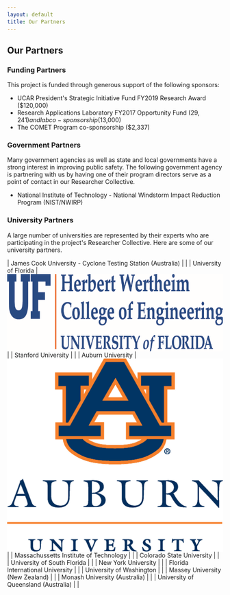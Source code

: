 ```yaml
---
layout: default
title: Our Partners
---
```


## Our Partners

### Funding Partners

This project is funded through generous support of the following sponsors:
- UCAR President's Strategic Initiative Fund FY2019 Research Award ($120,000)
- Research Applications Laboratory FY2017 Opportunity Fund ($29,241) and lab co-sponsorship ($13,000)
- The COMET Program co-sponsorship ($2,337)

### Government Partners

Many government agencies as well as state and local governments have a strong interest in improving public safety. The following government agency is partnering with us by having one of their program directors serve as a point of contact in our Researcher Collective. 

- National Institute of Technology - National Windstorm Impact Reduction Program (NIST/NWIRP)

### University Partners

A large number of universities are represented by their experts who are participating in the project's Researcher Collective. Here are some of our university partners.

| James Cook University - Cyclone Testing Station (Australia) | |
| University of Florida | <img src="../../logos/Herbert-Wertheim-COE_screen_capture_of_tiff_file_cropped.PNG" alt="" height="180px" style="display: block; margin: auto;"> | 
| Stanford University | |
| Auburn University | <img src="../../logos/AUwordmark.jpg" alt="" style="display: block; margin: auto;"> | 
| Massachussetts Institute of Technology | |
| Colorado State University | |
| University of South Florida | |
| New York University | |
| Florida International University | |
| University of Washington | |
| Massey University (New Zealand) | |
| Monash University (Australia) | |
| University of Queensland (Australia) | |

